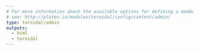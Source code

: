 ```yaml
---
# For more information about the available options for defining a member site,
# see: http://platen.io/modules/toroidal/config/content/admin/
type: toroidal/admin
outputs:
  - html
  - toroidal
---
```

